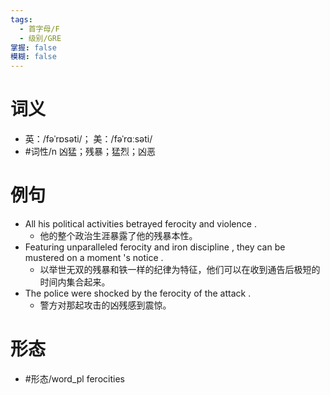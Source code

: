 ```yaml
---
tags:
  - 首字母/F
  - 级别/GRE
掌握: false
模糊: false
---
```

# 词义
- 英：/fəˈrɒsəti/； 美：/fəˈrɑːsəti/
- #词性/n  凶猛；残暴；猛烈；凶恶
# 例句
- All his political activities betrayed ferocity and violence .
	- 他的整个政治生涯暴露了他的残暴本性。
- Featuring unparalleled ferocity and iron discipline , they can be mustered on a moment 's notice .
	- 以举世无双的残暴和铁一样的纪律为特征，他们可以在收到通告后极短的时间内集合起来。
- The police were shocked by the ferocity of the attack .
	- 警方对那起攻击的凶残感到震惊。
# 形态
- #形态/word_pl ferocities
